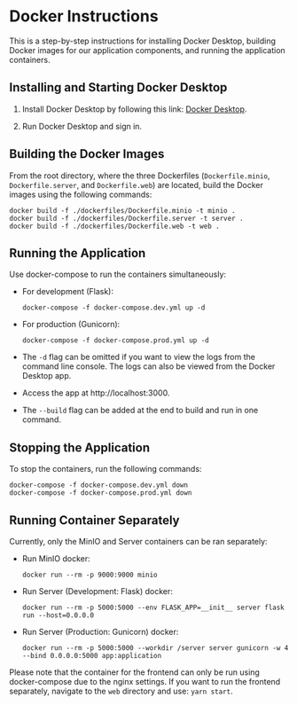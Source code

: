 # Docker Instructions

This is a step-by-step instructions for installing Docker Desktop, building Docker images for our application components, and running the application containers.

## Installing and Starting Docker Desktop

1. Install Docker Desktop by following this link: [Docker Desktop](https://www.docker.com/).

2. Run Docker Desktop and sign in.

## Building the Docker Images

From the root directory, where the three Dockerfiles (`Dockerfile.minio`, `Dockerfile.server`, and `Dockerfile.web`) are located, build the Docker images using the following commands:

```
docker build -f ./dockerfiles/Dockerfile.minio -t minio .
docker build -f ./dockerfiles/Dockerfile.server -t server .
docker build -f ./dockerfiles/Dockerfile.web -t web .
```

## Running the Application

Use docker-compose to run the containers simultaneously:

- For development (Flask):

   `docker-compose -f docker-compose.dev.yml up -d`

- For production (Gunicorn):

   `docker-compose -f docker-compose.prod.yml up -d`

- The `-d` flag can be omitted if you want to view the logs from the command line console. The logs can also be viewed from the Docker Desktop app.

- Access the app at http://localhost:3000.

- The `--build` flag can be added at the end to build and run in one command.

## Stopping the Application

To stop the containers, run the following commands:
```
docker-compose -f docker-compose.dev.yml down
docker-compose -f docker-compose.prod.yml down
```

## Running Container Separately

Currently, only the MinIO and Server containers can be ran separately:

- Run MinIO docker:

   `docker run --rm -p 9000:9000 minio`

- Run Server (Development: Flask) docker:

   `docker run --rm -p 5000:5000 --env FLASK_APP=__init__ server flask run --host=0.0.0.0`

- Run Server (Production: Gunicorn) docker:

   `docker run --rm -p 5000:5000 --workdir /server server gunicorn -w 4 --bind 0.0.0.0:5000 app:application`

Please note that the container for the frontend can only be run using docker-compose due to the nginx settings. If you want to run the frontend separately, navigate to the `web` directory and use:
`yarn start`.
